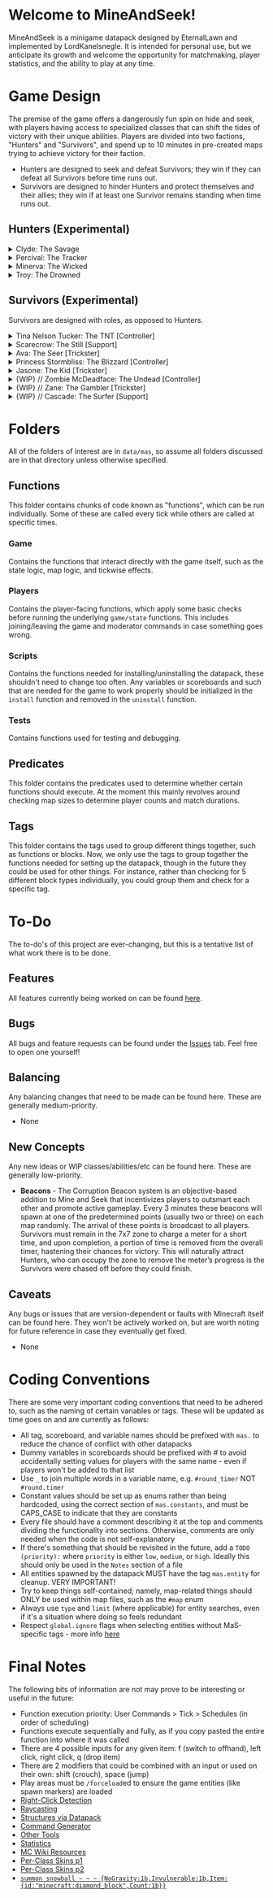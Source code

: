 
# Welcome to MineAndSeek!

MineAndSeek is a minigame datapack designed by EternalLawn and implemented by LordKanelsnegle. It is intended for personal use, but we anticipate its growth and welcome the opportunity for matchmaking, player statistics, and the ability to play at any time.

# Game Design

The premise of the game offers a dangerously fun spin on hide and seek, with players having access to specialized classes that can shift the tides of victory with their unique abilities. Players are divided into two factions, "Hunters" and "Survivors", and spend up to 10 minutes in pre-created maps trying to achieve victory for their faction. 
- Hunters are designed to seek and defeat Survivors; they win if they can defeat all Survivors before time runs out.
- Survivors are designed to hinder Hunters and protect themselves and their allies; they win if at least one Survivor remains standing when time runs out.

## Hunters (Experimental)

<details>
  <summary>Clyde: The Savage</summary>
  
  > Once a hardworking family man and butcher, now a raging figure driven by an indiscriminate desire to do what butchers do best. Simple to play, hard to escape.
  
  > **Weapon - The Cleaver**
  <br>High Damage Axe (Iron)
  
  > **Passive - Bloodlust**
  <br>Can hear the heartbeat of nearby Survivors and gains a 20% speed boost when close. 
  <br>*“Your heart is stricken. My footsteps quicken.”*
  
  > **Active - Unrelenting**
  <br>Enter a state of rage which gives you 20% speed, apply bleeding damage, and makes you temporarily immune to debuffs for 8s. (CD: 40s) 
  <br>*“Death couldn’t stop me. Did you think you could?”*
  
  > **Ultimate - Scream for Me**
  <br>Spread a nightmare-inducing Paranoia effect to all Survivors, blinding them and scrambling their senses for 8 seconds. 
  <br>*“Squeal for me, piggies!”*
</details>

<details>
  <summary>Percival: The Tracker</summary>
  
  > Originally a caretaker of the forest, he watched as The Corruption slowly mutated his animal companions into horrific zombies but cared for them all the same. After witnessing a group of Survivors hunting them down, he swore that the hunters would become the hunted. Silent as a breeze, deadly as a storm. 
  
  > **Weapon - Shadowstrike, Ol' Reliable**
  <br>Medium Damage Bow, Low Damage Sword (Wooden)
  
  > **Passive - Eagle's Eye**
  <br>All arrows reveal targets and prevent healing for 1 second.
  <br>*“Justice is blind, but I am not.”*
  
  > **Active - Ensared**
  <br>Plant a trap at your position and enter stealth for a brief period. Trap placement is permanent until detonated or until the skill is used again, and stealth lasts 5 seconds. Traps root and reveal victims within range for 2 seconds. (CD: 30s).
  <br>*“Don’t scream too much.”*
  
  > **Ultimate - You Can't Hide**
  <br>Fire a global, wide, wall-piercing shot that deals tremendous damage to all unfortunate enough to be caught in its path.
  <br>*“You don’t deserve to live.”*
</details>

<details>
  <summary>Minerva: The Wicked</summary>
  
  > A proud, fallen queen who was blood-bound to protect thousands of lives - she ruined all of them. A master manipulator who can get even the dead to do her bidding, she thrives off the power her subjects provide. Tricky and oppressive when left unchecked.
  
  > **Weapon - Black Scythe**
  <br>Low Damage Hoe (Netherite)
  
  > **Passive - Eerie Presence**
  <br>The game starts with zombies scattered around the map. Summon a Zombie at your position every 30 seconds. Your zombies are revealed to you and will attack Survivors. 
  <br>*“If only I were you, so that I too could serve such a beautiful queen.”*
  
  > **Active - Soul Release**
  <br>Teleport to a zombie that you are looking at, consuming it in the process. Spawn a zombie where you were standing originally. (CD: 20s). 
  <br>*“You are dismissed.”*
  
  > **Ultimate - For the Queen!**
  <br> Spawn a bloodthirsty creeper directly behind every Survivor. These minions have increased speed and will explode to deal high damage. They last for 10 seconds. 
  <br>*“Seek and destroy.”*
</details>

<details>
  <summary>Troy: The Drowned</summary>
  
  > A man of the sea, he assumed her tides could protect him from The Corruption. He gathered all of his loved ones onto his boat and sailed off, safe at last - only to find that he was gravely mistaken. His command of the waves was all that remained.
  
  > **Weapon - The Kraken**
  <br>Low Damage Trident
  
  > **Passive - Downpour**
  <br>The map remains in a perpetual downfall. Experience no slowdown in water.
  <br>*“A cloud hangs over us all.”*
  
  > **Active - Kraken's Propulsion**
  <br>Hold your trident to charge it while exposed to water. Dash in the direction you are facing, proportional to the charge time. (CD: 20s). 
  <br>*“You can't escape the Kraken.”*
  
  > **Ultimate - Phantom Flood**
  <br> Leave a trail of water wherever you walk for 20 seconds. 
  <br>*“Wash them away.”*
</details>

## Survivors (Experimental)
Survivors are designed with roles, as opposed to Hunters.

<details>
  <summary>Tina Nelson Tucker: The TNT [Controller]</summary>
  
  > Science gave mankind the power to reach for the stars, but also to inevitably crash and burn. Too bad Tina forgot the first part. The tools she made as a nuclear engineer for the government failed to stop Aurora, but what better way to make up for it than destroying everything the Corruption brought with it?
  
  > **Weapon - Sparky**
  <br>Flint and Steel
  
  > **Passive - Crackhead Energy**
  <br>Your alchemical genius (or craziness) allows you to craft another potion while crouching for 8 seconds. 
  <br>*“I dunno who Geneva is but she better get her convention up on outta here.”*
  
  > **Active - Bubbly Boys**
  <br>Throw a mysterious concoction that slows Hunters by 50% and reduces their damage by 50% for 5s; also deals damage to enemy deployables. Can hold up to 3. 
  <br>*“How z’at taste?”*
  
  > **Ultimate - Fat Man**
  <br>Drop a hazardous bomb, causing all afflicted Hunters to become dizzy and eventually black out. They awake 3 seconds later, back at their spawnpoint. 
  <br>*“Smell that? Me neither! My nose don’t work.”*
 
</details>

<details>
  <summary>Scarecrow: The Still [Support]</summary>
  
  > A passionate and extremely talented farmer who gets into his work – REALLY into his work. The last in a long line of agricultural geniuses, he watched as the Terrorforming soiled the land and caused untamed beasts to desecrate his family’s hard work. He now takes it upon himself to patiently stand among the Survivors’ much-needed crops from sunrise to sunset and protects them with his life, while ending the life of any that test his patience. 
  
  > **Weapon - Wooden Arm**
  <br>Stick
  
  > **Passive - Undying Patience**
  <br>Grant self and nearby allies 20% armor. If a hunter deals 5 hearts of your health worth of damage to you, they are stunned for 1s. 
  <br>*“The seed of protection has been planted, and I will watch it grow.”*
  
  > **Active - Wind Dance**
  <br>Heal yourself and nearby allies in a large range for 3 hearts. They gain 50% additional damage reduction. (CD: 40). 
  <br>*“I shall protect the harvest.”*
  
  > **Ultimate - One For All**
  <br>Root yourself into the ground, granting all other Survivors immunity to damage and debuffs for 8 seconds. Reveals you to all Hunters.
  <br>*“Here to defend. Here to stay.”*
 
</details>

<details>
  <summary>Ava: The Seer [Trickster]</summary>
  
  > Blinded and cast out as a child, she roamed the forest until she knew every nook of every tree. The animals and spirits were merciful to her when her life wasn’t, becoming her new family. Once she became 18, she decided she was strong enough to seek her brother who unbeknown to her had become a Hunter. Perhaps it’s a blessing that she cannot see how her world was corrupted.
  
  > **Weapon - Agony**
  <br>Bow
  
  > **Passive - Eye for an Eye**
  <br>Your weapon shots inflict Blindness on Hunters for 1 second. 
  <br>*“I may have lost sight, but I still have vision.”*
  
  > **Active - Guide Me**
  <br>Spawn a sentry Hawk in your location, capped at two Hawks. Hawks reveal nearby Hunters until destroyed, then heal all Survivors for 2 hearts. (CD: 30s). 
  <br>*“Please, be my eyes.”*
  
  > **Ultimate - The Overseer**
  <br>Spawn an sentry Bear behind a random Hunter. The Bear has high health and prevents Hunters from using their abilities until killed or after 20 seconds.
  <br>*“Guardian, stall them!”*
 
</details>

<details>
  <summary>Princess Stormbliss: The Blizzard [Controller]</summary>
  
  > The daughter of a queen who ruled through fear and tyranny, she now seeks to chill the flames of destruction caused by not only the Corruption, but her mother too.
  
  > **Weapon - Snowballs**
  <br>Snowballs
  
  > **Passive - Permafrost**
  <br>Your snowballs knockback and slow Hunters by 25% for 1 second. 
  <br>*“You’ve bathed the world in red, now I will bathe it in white.”*
  
  > **Active - Loyal Subjects**
  <br>Summon a loyal snowman who runs up to nearby Hunters and explodes, freezing them for 2 seconds. (CD: 40). 
  <br>*“Freeze them in time.”*
  
  > **Ultimate - White Blood**
  <br>Call upon your winter powers to summon a blizzard that follows Hunters, slowing them and obscuring their vision for 10 seconds. 
  <br>*“Your hearts are frozen.”*
 
</details>

<details>
  <summary>Jasone: The Kid [Trickster]</summary>
  
  > A kid from a poor family with nothing but the clothes on his back and lightning running through his veins. He grew up aspiring to become an athlete and becoming famous enough to pull his family out of the gutter; now the corruption may have taken his family, but not his energy. They say lightning doesn’t strike in the same place twice, but that’s because they haven’t seen Jasone.
  
  > **Weapon - Ego**
  <br>Blaze Rod
  
  > **Passive - Adrenaline Rush**
  <br>Gain a speed boost when hit and reveal the Hunter who attacked you for 2 seconds.
  <br>*“Adrenaline is the only performance drug I need.”*
  
  > **Active - Spark Mark**
  <br>Plant a Mark at your position and gain movement speed for 6 seconds. Reactivating the skill within this duration returns you to your Mark. (CD: 40s)
  <br>*“On your marks... get set... go!”*
  
  > **Ultimate - Flash**
  <br>Channel the vengeance of your ancestors to strike all Hunters on the map with searing Lightning, stunning them for 1 second, and increasing your speed for each Hunter hit for 8 seconds.
  <br>*“Say cheese!”*
 
</details>

<details>
  <summary>{WIP} // Zombie McDeadface: The Undead [Controller]</summary>
  
  > WIP
  
  > **Weapon - These Hands:**
  <br>Rotten Flesh
  
  > **Passive - Bloodlust**
  <br>Your ability does not have a cooldown and instead uses 4 hearts of health. If Hunters are successfully hit by your ability, you gain 2 hearts for every Hunter hit. 
  
  > **Active - Why is it Spicy?**
  <br>Fire a large wall-piercing beam of energy that inflicts Nausea and Slows all Hunters in its path for 5 seconds. This also damages deployables. *“Pardon me.”*
  
  > **Ultimate - Table Turner**
  <br>Turn all Hunters into Zombies for 5 seconds. *“Have a taste of your own medicine!”*
 
</details>

<details>
  <summary>{WIP} // Zane: The Gambler [Trickster]</summary>
  
  > WIP
  
  > **Weapon - Bang for your Buck**
  <br>Gun (Crossbow)
  
  > **Passive - **
  <br>WIP
  
  > **Active - Test of Fate**
  <br>Heal for 1 heart, then flip a coin, if it’s heads reveal all hunters on the map for 4 seconds, if it’s tails you are revealed for 1 second. (CD: 30s)
  
  > **Ultimate - Stock Exchange**
  <br>All Hunters have their positions swapped, then you swap places with one of those Hunters and grant all Hunters nausea for 5 seconds. *“It’s your problem now.”*
 
</details>

<details>
  <summary>{WIP} // Cascade: The Surfer [Support]</summary>
  
  > WIP
  
  > **Weapon - Finny**
  <br>Fish
  
  > **Passive - My Dude**
  <br>The spirit of your dolphin buddy watches over you and your nearby allies, regenerating 1 heart of health every 20 seconds.
  
  > **Active - Fintastic!**
  <br>Summon the spirit of Fin who hovers on the spot, granting nearby allies 20% movement speed and regenerates 1 every 10 seconds, this only applies to allies in range. (CD: 40s).
  
  > **Ultimate - Dolphin Rush**
  <br>Summon a spirit of Fin over the shoulders of you and your allies. He protects them by healing them for 1 heart every second, attacking nearby deployables and Hunters with water projectiles, and grants Haste for 8 seconds.
 
</details>


# Folders

All of the folders of interest are in `data/mas`, so assume all folders discussed are in that directory unless otherwise specified.

## Functions

This folder contains chunks of code known as "functions", which can be run individually. Some of these are called every tick while others are called at specific times.

### Game
Contains the functions that interact directly with the game itself, such as the state logic, map logic, and tickwise effects.

### Players
Contains the player-facing functions, which apply some basic checks before running the underlying `game/state` functions. This includes joining/leaving the game and moderator commands in case something goes wrong.

### Scripts
Contains the functions needed for installing/uninstalling the datapack, these shouldn't need to change too often. Any variables or scoreboards and such that are needed for the game to work properly should be initialized in the `install` function and removed in the `uninstall` function.

### Tests
Contains functions used for testing and debugging.

## Predicates

This folder contains the predicates used to determine whether certain functions should execute. At the moment this mainly revolves around checking map sizes to determine player counts and match durations.

## Tags

This folder contains the tags used to group different things together, such as functions or blocks. Now, we only use the tags to group together the functions needed for setting up the datapack, though in the future they could be used for other things. For instance, rather than checking for 5 different block types individually, you could group them and check for a specific tag.

# To-Do

The to-do's of this project are ever-changing, but this is a tentative list of what work there is to be done.

## Features

All features currently being worked on can be found [here](https://github.com/LordKanelsnegle/MineAndSeek/issues?q=is%3Aopen+is%3Aissue+label%3Afeature).

## Bugs

All bugs and feature requests can be found under the [Issues](https://github.com/LordKanelsnegle/MineAndSeek/issues) tab. Feel free to open one yourself!

## Balancing

Any balancing changes that need to be made can be found here. These are generally medium-priority.
- None

## New Concepts

Any new ideas or WIP classes/abilities/etc can be found here. These are generally low-priority.
- **Beacons** - The Corruption Beacon system is an objective-based addition to Mine and Seek that incentivizes players to outsmart each other and promote active gameplay. Every 3 minutes these beacons will spawn at one of the predetermined points (usually two or three) on each map randomly. The arrival of these points is broadcast to all players. Survivors must remain in the 7x7 zone to charge a meter for a short time, and upon completion, a portion of time is removed from the overall timer, hastening their chances for victory. This will naturally attract Hunters, who can occupy the zone to remove the meter’s progress is the Survivors were chased off before they could finish.

## Caveats
Any bugs or issues that are version-dependent or faults with Minecraft itself can be found here. They won't be actively worked on, but are worth noting for future reference in case they eventually get fixed.
- None

# Coding Conventions

There are some very important coding conventions that need to be adhered to, such as the naming of certain variables or tags. These will be updated as time goes on and are currently as follows:
- All tag, scoreboard, and variable names should be prefixed with `mas.` to reduce the chance of conflict with other datapacks
- Dummy variables in scoreboards should be prefixed with # to avoid accidentally setting values for players with the same name - even if players won't be added to that list
- Use `_` to join multiple words in a variable name, e.g. `#round_timer` NOT `#round.timer`
- Constant values should be set up as enums rather than being hardcoded, using the correct section of `mas.constants`, and must be CAPS_CASE to indicate that they are constants
- Every file should have a comment describing it at the top and comments dividing the functionality into sections. Otherwise, comments are only needed when the code is not self-explanatory
- If there's something that should be revisited in the future, add a `TODO (priority):` where `priority` is either `low`, `medium`, or `high`. Ideally this should only be used in the `Notes` section of a file
- All entities spawned by the datapack MUST have the tag `mas.entity` for cleanup. VERY IMPORTANT!
- Try to keep things self-contained; namely, map-related things should ONLY be used within map files, such as the `#map` enum
- Always use `type` and `limit` (where applicable) for entity searches, even if it's a situation where doing so feels redundant
- Respect `global.ignore` flags when selecting entities without MaS-specific tags - more info [here](https://mc-datapacks.github.io/en/conventions/global_ignoring_tag.html)

# Final Notes

The following bits of information are not may prove to be interesting or useful in the future:
- Function execution priority: User Commands > Tick > Schedules (in order of scheduling)
- Functions execute sequentially and fully, as if you copy pasted the entire function into where it was called
- There are 4 possible inputs for any given item: f (switch to offhand), left click, right click, q (drop item)
- There are 2 modifiers that could be combined with an input or used on their own: shift (crouch), space (jump)
- Play areas must be `/forceload`ed to ensure the game entities (like spawn markers) are loaded
- [Right-Click Detection](https://www.youtube.com/watch?v=xcOw4conrVM)
- [Raycasting](https://www.youtube.com/watch?v=RTRYfrli8GU)
- [Structures via Datapack](https://www.youtube.com/watch?v=kzme5WV0plM)
- [Command Generator](https://mcstacker.net/)
- [Other Tools](https://misode.github.io/)
- [Statistics](https://minecraft.fandom.com/wiki/Statistics#List_of_custom_statistic_names)
- [MC Wiki Resources](https://www.reddit.com/r/MinecraftCommands/wiki/resources)
- [Per-Class Skins p1](https://www.youtube.com/watch?v=ny5k8-looII)
- [Per-Class Skins p2](https://www.reddit.com/r/MinecraftHelp/comments/kd3j0n/how_do_i_change_armor_texture_to_look_like_skin/)
- [`summon snowball ~ ~ ~ {NoGravity:1b,Invulnerable:1b,Item:{id:"minecraft:diamond_block",Count:1b}}`](https://gyazo.com/4f60726046654ec8e1d7780622466bdb)
